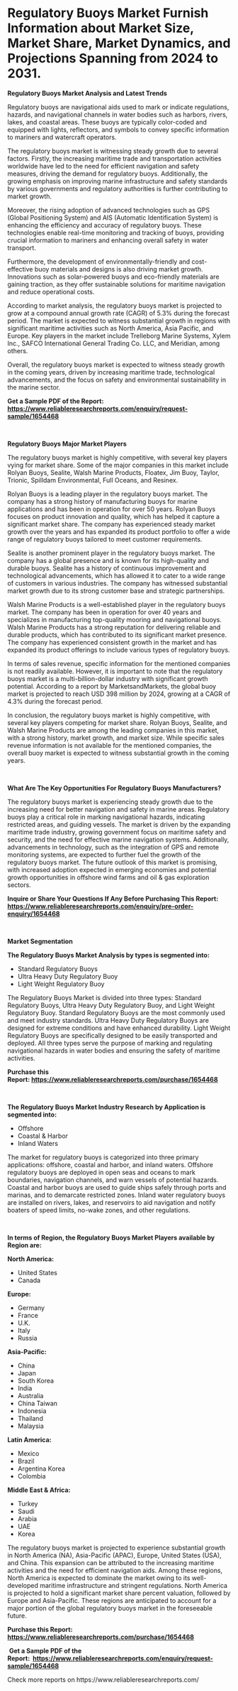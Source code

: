 <p><h1>Regulatory Buoys Market Furnish Information about Market Size, Market Share, Market Dynamics, and Projections Spanning from 2024 to 2031.</h1></p><p><strong>Regulatory Buoys Market Analysis and Latest Trends</strong></p>
<p><p>Regulatory buoys are navigational aids used to mark or indicate regulations, hazards, and navigational channels in water bodies such as harbors, rivers, lakes, and coastal areas. These buoys are typically color-coded and equipped with lights, reflectors, and symbols to convey specific information to mariners and watercraft operators.</p><p>The regulatory buoys market is witnessing steady growth due to several factors. Firstly, the increasing maritime trade and transportation activities worldwide have led to the need for efficient navigation and safety measures, driving the demand for regulatory buoys. Additionally, the growing emphasis on improving marine infrastructure and safety standards by various governments and regulatory authorities is further contributing to market growth.</p><p>Moreover, the rising adoption of advanced technologies such as GPS (Global Positioning System) and AIS (Automatic Identification System) is enhancing the efficiency and accuracy of regulatory buoys. These technologies enable real-time monitoring and tracking of buoys, providing crucial information to mariners and enhancing overall safety in water transport.</p><p>Furthermore, the development of environmentally-friendly and cost-effective buoy materials and designs is also driving market growth. Innovations such as solar-powered buoys and eco-friendly materials are gaining traction, as they offer sustainable solutions for maritime navigation and reduce operational costs.</p><p>According to market analysis, the regulatory buoys market is projected to grow at a compound annual growth rate (CAGR) of 5.3% during the forecast period. The market is expected to witness substantial growth in regions with significant maritime activities such as North America, Asia Pacific, and Europe. Key players in the market include Trelleborg Marine Systems, Xylem Inc., SAFCO International General Trading Co. LLC, and Meridian, among others.</p><p>Overall, the regulatory buoys market is expected to witness steady growth in the coming years, driven by increasing maritime trade, technological advancements, and the focus on safety and environmental sustainability in the marine sector.</p></p>
<p><strong>Get a Sample PDF of the Report:&nbsp; <a href="https://www.reliableresearchreports.com/enquiry/request-sample/1654468">https://www.reliableresearchreports.com/enquiry/request-sample/1654468</a></strong></p>
<p>&nbsp;</p>
<p><strong>Regulatory Buoys Major Market Players</strong></p>
<p><p>The regulatory buoys market is highly competitive, with several key players vying for market share. Some of the major companies in this market include Rolyan Buoys, Sealite, Walsh Marine Products, Floatex, Jim Buoy, Taylor, Trionic, Spilldam Environmental, Full Oceans, and Resinex.</p><p>Rolyan Buoys is a leading player in the regulatory buoys market. The company has a strong history of manufacturing buoys for marine applications and has been in operation for over 50 years. Rolyan Buoys focuses on product innovation and quality, which has helped it capture a significant market share. The company has experienced steady market growth over the years and has expanded its product portfolio to offer a wide range of regulatory buoys tailored to meet customer requirements.</p><p>Sealite is another prominent player in the regulatory buoys market. The company has a global presence and is known for its high-quality and durable buoys. Sealite has a history of continuous improvement and technological advancements, which has allowed it to cater to a wide range of customers in various industries. The company has witnessed substantial market growth due to its strong customer base and strategic partnerships.</p><p>Walsh Marine Products is a well-established player in the regulatory buoys market. The company has been in operation for over 40 years and specializes in manufacturing top-quality mooring and navigational buoys. Walsh Marine Products has a strong reputation for delivering reliable and durable products, which has contributed to its significant market presence. The company has experienced consistent growth in the market and has expanded its product offerings to include various types of regulatory buoys.</p><p>In terms of sales revenue, specific information for the mentioned companies is not readily available. However, it is important to note that the regulatory buoys market is a multi-billion-dollar industry with significant growth potential. According to a report by MarketsandMarkets, the global buoy market is projected to reach USD 398 million by 2024, growing at a CAGR of 4.3% during the forecast period.</p><p>In conclusion, the regulatory buoys market is highly competitive, with several key players competing for market share. Rolyan Buoys, Sealite, and Walsh Marine Products are among the leading companies in this market, with a strong history, market growth, and market size. While specific sales revenue information is not available for the mentioned companies, the overall buoy market is expected to witness substantial growth in the coming years.</p></p>
<p>&nbsp;</p>
<p><strong>What Are The Key Opportunities For Regulatory Buoys Manufacturers?</strong></p>
<p><p>The regulatory buoys market is experiencing steady growth due to the increasing need for better navigation and safety in marine areas. Regulatory buoys play a critical role in marking navigational hazards, indicating restricted areas, and guiding vessels. The market is driven by the expanding maritime trade industry, growing government focus on maritime safety and security, and the need for effective marine navigation systems. Additionally, advancements in technology, such as the integration of GPS and remote monitoring systems, are expected to further fuel the growth of the regulatory buoys market. The future outlook of this market is promising, with increased adoption expected in emerging economies and potential growth opportunities in offshore wind farms and oil & gas exploration sectors.</p></p>
<p><strong>Inquire or Share Your Questions If Any Before Purchasing This Report: <a href="https://www.reliableresearchreports.com/enquiry/pre-order-enquiry/1654468">https://www.reliableresearchreports.com/enquiry/pre-order-enquiry/1654468</a></strong></p>
<p>&nbsp;</p>
<p><strong>Market Segmentation</strong></p>
<p><strong>The Regulatory Buoys Market Analysis by types is segmented into:</strong></p>
<p><ul><li>Standard Regulatory Buoys</li><li>Ultra Heavy Duty Regulatory Buoy</li><li>Light Weight Regulatory Buoy</li></ul></p>
<p><p>The Regulatory Buoys Market is divided into three types: Standard Regulatory Buoys, Ultra Heavy Duty Regulatory Buoy, and Light Weight Regulatory Buoy. Standard Regulatory Buoys are the most commonly used and meet industry standards. Ultra Heavy Duty Regulatory Buoys are designed for extreme conditions and have enhanced durability. Light Weight Regulatory Buoys are specifically designed to be easily transported and deployed. All three types serve the purpose of marking and regulating navigational hazards in water bodies and ensuring the safety of maritime activities.</p></p>
<p><strong>Purchase this Report:&nbsp;<a href="https://www.reliableresearchreports.com/purchase/1654468">https://www.reliableresearchreports.com/purchase/1654468</a></strong></p>
<p>&nbsp;</p>
<p><strong>The Regulatory Buoys Market Industry Research by Application is segmented into:</strong></p>
<p><ul><li>Offshore</li><li>Coastal & Harbor</li><li>Inland Waters</li></ul></p>
<p><p>The market for regulatory buoys is categorized into three primary applications: offshore, coastal and harbor, and inland waters. Offshore regulatory buoys are deployed in open seas and oceans to mark boundaries, navigation channels, and warn vessels of potential hazards. Coastal and harbor buoys are used to guide ships safely through ports and marinas, and to demarcate restricted zones. Inland water regulatory buoys are installed on rivers, lakes, and reservoirs to aid navigation and notify boaters of speed limits, no-wake zones, and other regulations.</p></p>
<p>&nbsp;</p>
<p><strong>In terms of Region, the Regulatory Buoys Market Players available by Region are:</strong></p>
<p>
    <p> <strong> North America: </strong>
        <ul>
            <li>United States</li>
            <li>Canada</li>
        </ul>
        </p> 
    <p> <strong> Europe: </strong>
        <ul>
            <li>Germany</li>
            <li>France</li>
            <li>U.K.</li>
            <li>Italy</li>
            <li>Russia</li>
        </ul>
        </p> 
    <p> <strong> Asia-Pacific: </strong>
        <ul>
            <li>China</li>
            <li>Japan</li>
            <li>South Korea</li>
            <li>India</li>
            <li>Australia</li>
            <li>China Taiwan</li>
            <li>Indonesia</li>
            <li>Thailand</li>
            <li>Malaysia</li>
        </ul>
        </p> 
    <p> <strong> Latin America: </strong>
        <ul>
            <li>Mexico</li>
            <li>Brazil</li>
            <li>Argentina Korea</li>
            <li>Colombia</li>
        </ul>
        </p> 
    <p> <strong> Middle East & Africa: </strong>
        <ul>
            <li>Turkey</li>
            <li>Saudi</li>
            <li>Arabia</li>
            <li>UAE</li>
            <li>Korea</li>
        </ul>
    </p>
    </p>
<p><p>The regulatory buoys market is projected to experience substantial growth in North America (NA), Asia-Pacific (APAC), Europe, United States (USA), and China. This expansion can be attributed to the increasing maritime activities and the need for efficient navigation aids. Among these regions, North America is expected to dominate the market owing to its well-developed maritime infrastructure and stringent regulations. North America is projected to hold a significant market share percent valuation, followed by Europe and Asia-Pacific. These regions are anticipated to account for a major portion of the global regulatory buoys market in the foreseeable future.</p></p>
<p><strong>Purchase this Report: <a href="https://www.reliableresearchreports.com/purchase/1654468">https://www.reliableresearchreports.com/purchase/1654468</a></strong></p>
<p>&nbsp;<strong>Get a Sample PDF of the Report:&nbsp;&nbsp;<a href="https://www.reliableresearchreports.com/enquiry/request-sample/1654468">https://www.reliableresearchreports.com/enquiry/request-sample/1654468</a></strong></p>
<p><strong></strong></p>
<p>Check more reports on https://www.reliableresearchreports.com/</p>